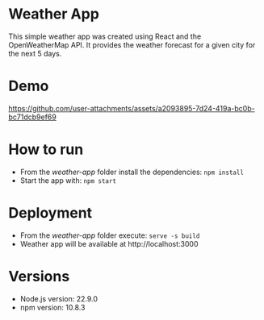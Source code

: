 # Weather App

This simple weather app was created using React and the OpenWeatherMap API. 
It provides the weather forecast for a given city for the next 5 days. 

# Demo

https://github.com/user-attachments/assets/a2093895-7d24-419a-bc0b-bc71dcb9ef69

# How to run

* From the *weather-app* folder install the dependencies: ``npm install``
* Start the app with: ``npm start``

# Deployment

* From the *weather-app* folder execute: ``serve -s build``
* Weather app will be available at http://localhost:3000

# Versions

* Node.js version: 22.9.0
* npm version: 10.8.3
